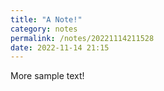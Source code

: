 ```yaml
---
title: "A Note!"
category: notes
permalink: /notes/20221114211528
date: 2022-11-14 21:15
---
```


More sample text! 